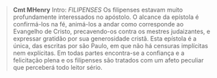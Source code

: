 
> **Cmt MHenry** Intro: *FILIPENSES* Os filipenses estavam muito profundamente interessados no apóstolo. O alcance da epístola é confirmá-los na fé, animá-los a andar como corresponde ao Evangelho de Cristo, precavendo-os contra os mestres judaizantes, e expressar gratidão por sua generosidade cristã. Esta epístola é a única, das escritas por são Paulo, em que não há censuras implícitas nem explícitas. Em todas partes encontra-se a confiança e a felicitação plena e os filipenses são tratados com um afeto peculiar que perceberá todo leitor sério.